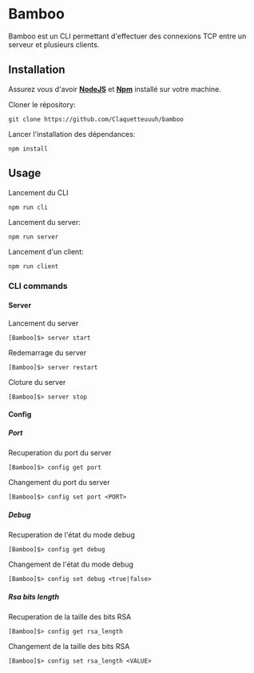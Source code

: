 # Bamboo
Bamboo est un CLI permettant d'effectuer des connexions TCP entre un serveur et plusieurs clients.

## Installation

Assurez vous d'avoir [**NodeJS**](https://nodejs.org/en) et [**Npm**](https://www.npmjs.com/) installé sur votre machine.

Cloner le répository:
```
git clone https://github.com/Claquetteuuuh/bamboo
```

Lancer l'installation des dépendances:
```
npm install
```

## Usage

Lancement du CLI
```
npm run cli
```

Lancement du server:
```
npm run server
```

Lancement d'un client:
```
npm run client
```

### CLI commands

#### Server
Lancement du server
```
[Bamboo]$> server start
```

Redemarrage du server
```
[Bamboo]$> server restart
```

Cloture du server
```
[Bamboo]$> server stop
```

#### Config

##### Port

Recuperation du port du server
```
[Bamboo]$> config get port
```

Changement du port du server
```
[Bamboo]$> config set port <PORT>
```

##### Debug

Recuperation de l'état du mode debug
```
[Bamboo]$> config get debug
```

Changement de l'état du mode debug
```
[Bamboo]$> config set debug <true|false>
```

##### Rsa bits length

Recuperation de la taille des bits RSA
```
[Bamboo]$> config get rsa_length
```

Changement de la taille des bits RSA
```
[Bamboo]$> config set rsa_length <VALUE>
```